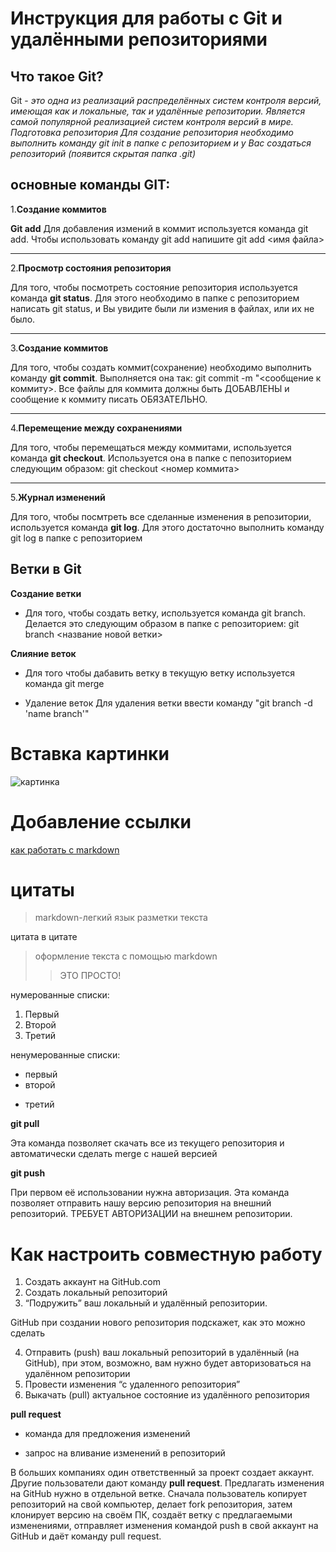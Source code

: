 # Инструкция для работы с Git и удалёнными репозиториями

## Что такое Git?
Git - *это одна из реализаций распределённых систем контроля версий, имеющая как и локальные, так и удалённые репозитории. Является самой популярной реализацией систем контроля версий в мире.
Подготовка репозитория
Для создание репозитория необходимо выполнить команду git init  в папке с репозиторием и у Вас создаться репозиторий (появится скрытая папка .git)*

## основные команды GIT:

1.**Создание коммитов**

**Git add**
Для добавления измений в коммит используется команда git add. Чтобы использовать команду git add напишите git add <имя файла>

---

2.**Просмотр состояния репозитория**

Для того, чтобы посмотреть состояние репозитория используется команда **git status**. Для этого необходимо в папке с репозиторием написать git status, и Вы увидите были ли измения в файлах, или их не было.

---

3.**Создание коммитов**

Для того, чтобы создать коммит(сохранение) необходимо выполнить команду **git commit**. Выполняется она так: git commit -m "<сообщение к коммиту>. Все файлы для коммита должны быть ДОБАВЛЕНЫ и сообщение к коммиту писать ОБЯЗАТЕЛЬНО.

---

4.**Перемещение между сохранениями**

Для того, чтобы перемещаться между коммитами, используется команда **git checkout**. Используется она в папке с пепозиторием следующим образом: git checkout <номер коммита>

---

5.**Журнал изменений**

Для того, чтобы посмтреть все сделанные изменения в репозитории, используется команда **git log**. Для этого достаточно выполнить команду git log в папке с репозиторием 

## Ветки в Git

**Создание ветки**

* Для того, чтобы создать ветку, используется команда git branch. Делается это следующим образом в папке с репозиторием: git branch <название новой ветки>

**Слияние веток**

* Для того чтобы дабавить ветку в текущую ветку используется команда git merge <name branch>

* Удаление веток
Для удаления ветки ввести команду "git branch -d 'name branch'"


# Вставка картинки

![картинка](https://encrypted-tbn0.gstatic.com/images?q=tbn:ANd9GcSCsBR_RJIOsCn_0zaHxMysgWPlA-0iVp3lBg&usqp=CAU)

# Добавление ссылки

[как работать с markdown](https://gist.github.com/Jekins/2bf2d0638163f1294637)

# цитаты

>markdown-легкий язык разметки текста

цитата в цитате

>оформление текста с помощью markdown
>>ЭТО ПРОСТО!

нумерованные списки:

1. Первый
2. Второй
3. Третий

ненумерованные списки:

* первый
* второй
+ третий


**git pull**

Эта команда позволяет скачать все из текущего репозитория и автоматически сделать merge с нашей версией

**git push**

При первом её использовании нужна авторизация.
Эта команда позволяет отправить нашу версию репозитория на внешний репозиторий. ТРЕБУЕТ АВТОРИЗАЦИИ на внешнем репозитории.

# Как настроить совместную работу

1. Создать аккаунт на GitHub.com
2. Создать локальный репозиторий
3. “Подружить” ваш локальный и удалённый репозитории. 
    
GitHub при создании нового репозитория подскажет, как это можно сделать
    
4. Отправить (push) ваш локальный репозиторий в удалённый (на GitHub), при этом, возможно, вам нужно будет авторизоваться на удалённом репозитории
5. Провести изменения “с удаленного репозитория”
6. Выкачать (pull) актуальное состояние из удалённого репозитория

**pull request**

- команда для предложения изменений 

- запрос на вливание изменений в репозиторий

В больших компаниях один ответственный за проект создает аккаунт. Другие пользователи дают команду **pull request**. Предлагать изменения на GitHub нужно в отдельной ветке. 
Сначала пользователь копирует репозиторий на свой компьютер, делает fork репозитория, затем клонирует версию на своём ПК, создаёт ветку с предлагаемыми изменениями, отправляет изменения командой push в свой аккаунт на GitHub и даёт команду pull request.